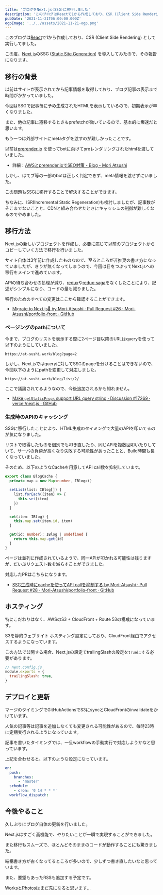 ```yaml
---
title: 'ブログをNext.js(SSG)に移行しました'
description: 'このブログはReactで1から作成しており、CSR (Client Side Rendering) として実行してました。\nこの度、Next.jsのSSG (Static Site Generation) を導入してみたので、その報告になります。'
pubDate: '2021-11-21T06:00:00.000Z'
ogpImage: '../../assets/2021-11-21-ogp.png'
---
```


このブログは[React](https://ja.reactjs.org/)で1から作成しており、CSR (Client Side Rendering) として実行してました。

この度、[Next.js](https://nextjs.org/)のSSG ([Static Site Generation](https://nextjs.org/docs/basic-features/pages#static-generation-recommended)) を導入してみたので、その報告になります。

## 移行の背景

以前はサイトが表示されてから記事情報を取得しており、ブログ記事の表示まで時間がかかっていました。

今回はSSGで記事毎に予め生成されたHTMLを表示しているので、初期表示が早くなりました。

また、他の記事に遷移するときもprefetchが効いているので、基本的に爆速だと思います。

もう一つは外部サイトにmetaタグを渡すのが難しかったことです。

以前は[prerender.io](https://prerender.io/) を使ってbotに向けてpreレンダリングされたhtmlを渡していました。

* 詳細：[AWSとprerender.ioでSEO対策 - Blog - Mori Atsushi](https://at-sushi.work/blog/4/)

しかし、はてブ等の一部のbotは正しく判定できず、meta情報を渡せずにいました。

この問題もSSGに移行することで解決することができます。

ちなみに、ISR(Incremental Static Regeneration)も検討しましたが、記事数がそこまでないことと、CDNと組み合わせたときにキャッシュの制御が難しくなるのでやめました。

## 移行方法
Next.jsの新しいプロジェクトを作成し、必要に応じて以前のプロジェクトからコピーしていく方法で移行を行いました。

サイト自体は3年前に作成したものなので、至るところが非推奨の書き方になっていましたが、きりが無くなってしまうので、今回は目をつぶってNext.jsへの移行をメインで進めています。

APIの待ち合わせの処理が減り、[redux](https://redux.js.org/)や[redux-saga](https://github.com/redux-saga/redux-saga)をなくしたことにより、記述がシンプルになり、コードの量も減りました。

移行のためのすべての変更はここから確認することができます。

* [Migrate to Next.js🎉 by Mori-Atsushi · Pull Request #26 · Mori-Atsushi/portfolio-front · GitHub](https://github.com/Mori-Atsushi/portfolio-front/pull/26)

### ページングのpathについて

今まで、ブログのリストを表示する際に2ページ目以降のURLはqueryを使って以下のようにしていました。

```text
https://at-sushi.work/blog?page=2
```

しかし、Next.jsではqueryに対してSSGのpageを分けることはできないので、今回以下のようにpathを変更して対応しました。

```text
https://at-sushi.work/blog/list/2/
```

ここで議論されてるようなので、今後追加されるかも知れません。

* [Make `getStaticProps` support URL query string · Discussion #17269 · vercel/next.js · GitHub](https://github.com/vercel/next.js/discussions/17269)

### 生成時のAPIのキャッシング

SSGに移行したことにより、HTML生成のタイミングで大量のAPIを叩いてるのが気になりました。

リストで取得したものを個別でも叩き直したり、同じAPIを複数回叩いたりしていて、サーバの負荷が高くなり失敗する可能性があったことと、Build時間も長くなっていました。

そのため、以下のようなCacheを用意してAPI call数を抑制しています。

```typescript
export class BlogCache {
  private map = new Map<number, IBlog>()

  setList(list: IBlog[]) {
    list.forEach((item) => {
      this.set(item)
    })
  }

  set(item: IBlog) {
    this.map.set(item.id, item)
  }

  get(id: number): IBlog | undefined {
    return this.map.get(id)
  }
}
```

ページは並列に作成されているようで、同一APIが叩かれる可能性は残りますが、だいぶリクエスト数を減らすことができました。

対応したPRはこちらになります。

* [SSG生成時にcacheを使ってAPI callを抑制する by Mori-Atsushi · Pull Request #28 · Mori-Atsushi/portfolio-front · GitHub](https://github.com/Mori-Atsushi/portfolio-front/pull/28)

## ホスティング
特にこだわりはなく、AWSのS3 + CloudFront + Route 53の構成になっています。

S3を静的ウェブサイト ホスティング設定にしており、CloudFront経由でアクセスするようになっています。

この方法で公開する場合、Next.jsの設定でtrailingSlashの設定を`true`にする必要があります。

```js
// next.config.js
module.exports = {
  trailingSlash: true,
}
```

## デプロイと更新
マージのタイミングでGitHubActionsでS3にsyncとCloudFrontのinvalidateをかけています。

人気の記事等は記事を追加しなくても変更される可能性があるので、毎時23時に定期実行されるようになっています。

記事を書いたタイミングでは、一旦workflowの手動実行で対応しようかなと思っています。

上記を合わせると、以下のような設定になっています。

```yaml
on:
  push:
    branches:
      - 'master'
  schedule:
    - cron: '0 14 * * *'
  workflow_dispatch:
```

## 今後やること
久しぶりにブログ自体の更新を行いました。

Next.jsはすごく高機能で、やりたいことが一瞬で実現することができました。

また移行もスムーズで、ほとんどそのままのコードが動作することにも驚きました。

結構書き方が古くなってるところが多いので、少しずつ書き直したいなと思っています。

また、要望もあったRSSも追加する予定です。

[Works](https://at-sushi.work/works)と[Photos](https://at-sushi.work/photos)はまだ先になると思います…
